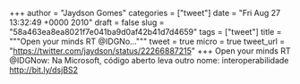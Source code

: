 
+++
author = "Jaydson Gomes"
categories = ["tweet"]
date = "Fri Aug 27 13:32:49 +0000 2010"
draft = false
slug = "58a463ea8ea8021f7e041ba9d0af42b41d7d4659"
tags = ["tweet"]
title = """Open your minds RT @IDGNo..."""
tweet = true
micro = true
tweet_url = "https://twitter.com/jaydson/status/22266887215"
+++
Open your minds RT @IDGNow: Na Microsoft, código aberto leva outro nome: interoperabilidade http://bit.ly/dsjBS2
